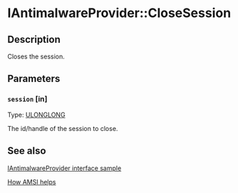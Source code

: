 # IAntimalwareProvider::CloseSession

## Description

Closes the session.

## Parameters

### `session` [in]

Type: [ULONGLONG](https://learn.microsoft.com/windows/desktop/winprog/windows-data-types#ulonglong)

The id/handle of the session to close.

## See also

[IAntimalwareProvider interface sample](https://github.com/Microsoft/Windows-classic-samples/tree/master/Samples/AmsiProvider)

[How AMSI helps](https://learn.microsoft.com/windows/win32/amsi/how-amsi-helps)